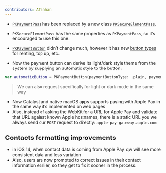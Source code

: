 ```yaml
---
contributors: ATahhan
---
```


* [`PKPaymentPass`][paymentPassDoc] has been replaced by a new class [`PKSecureElementPass`][secureElementDoc]. 
* `PKSecureElementPass` has the same properties as `PKPaymentPass`, so it’s encouraged to use this one.

* [`PKPaymentButton`][paymentButtonDoc] didn’t change much, however it has new [button types][buttonTypes] for renting, top up, etc..
* Now the payment button can derive its light/dark style theme from the system by supplying an automatic style to the button:

```swift
var automaticButton = PKPaymentButton(paymentButtonType: .plain, paymentButtonStyle: .automatic)
```

> We can also request specifically for light or dark mode in the same way

* Now Catalyst and native macOS apps supports paying with Apple Pay in the same way it’s implemented on web pages
* Also, instead of asking the WebKit for a URL for Apple Pay and validate that URL against known Apple hostnames, there is a static URL you we always send our `POST` request to directly: `apple-pay-gateway.apple.com`

## Contacts formatting improvements

* in iOS 14, when contact data is coming from Apple Pay, qw will see more consistent data and less variation
* Also, users are now prompted to correct issues in their contact information earlier, so they get to fix it sooner in the process.

[paymentPassDoc]: https://developer.apple.com/documentation/passkit/pkpaymentpass
[secureElementDoc]: https://developer.apple.com/documentation/passkit/PKSecureElementPass
[paymentButtonDoc]: https://developer.apple.com/documentation/passkit/PKPaymentButton
[buttonTypes]: https://developer.apple.com/documentation/passkit/pkpaymentbuttontype
